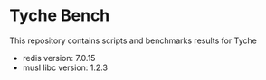 # Tyche Bench

This repository contains scripts and benchmarks results for Tyche

- redis version: 7.0.15
- musl libc version: 1.2.3
